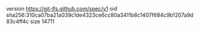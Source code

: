 version https://git-lfs.github.com/spec/v1
oid sha256:310ca07ba21a039c1de4323ce6cc80a3411b8c1407f684c9b1207a9d83c4ff4c
size 14711
